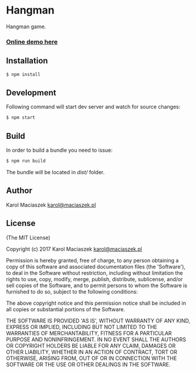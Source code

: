 # Hangman
Hangman game.

### [Online demo here](http://maciaszek.pl/hangman/)


## Installation
```sh
$ npm install
```

## Development
Following command will start dev server and watch for source changes:
```sh
$ npm start
```
	
## Build
In order to build a bundle you need to issue:
```sh
$ npm run build
```

The bundle will be located in *dist/* folder.


## Author
Karol Maciaszek <karol@maciaszek.pl>


## License
(The MIT License)

Copyright (c) 2017 Karol Maciaszek <karol@maciaszek.pl>

Permission is hereby granted, free of charge, to any person obtaining a copy of this software and associated documentation files (the 'Software'), to deal in the Software without restriction, including without limitation the rights to use, copy, modify, merge, publish, distribute, sublicense, and/or sell copies of the Software, and to permit persons to whom the Software is furnished to do so, subject to the following conditions:

The above copyright notice and this permission notice shall be included in all copies or substantial portions of the Software.

THE SOFTWARE IS PROVIDED 'AS IS', WITHOUT WARRANTY OF ANY KIND, EXPRESS OR IMPLIED, INCLUDING BUT NOT LIMITED TO THE WARRANTIES OF MERCHANTABILITY, FITNESS FOR A PARTICULAR PURPOSE AND NONINFRINGEMENT. IN NO EVENT SHALL THE AUTHORS OR COPYRIGHT HOLDERS BE LIABLE FOR ANY CLAIM, DAMAGES OR OTHER LIABILITY, WHETHER IN AN ACTION OF CONTRACT, TORT OR OTHERWISE, ARISING FROM, OUT OF OR IN CONNECTION WITH THE SOFTWARE OR THE USE OR OTHER DEALINGS IN THE SOFTWARE.
